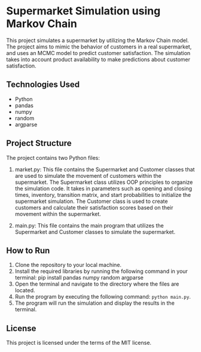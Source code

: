 # Supermarket Simulation using Markov Chain
This project simulates a supermarket by utilizing the Markov Chain model. The project aims to mimic the behavior of customers in a real supermarket, and uses an MCMC model to predict customer satisfaction. The simulation takes into account product availability to make predictions about customer satisfaction.

## Technologies Used
* Python
* pandas
* numpy
* random
* argparse
## Project Structure
The project contains two Python files:

1. market.py: This file contains the Supermarket and Customer classes that are used to simulate the movement of customers within the supermarket. The Supermarket class utilizes OOP principles to organize the simulation code. It takes in parameters such as opening and closing times, inventory, transition matrix, and start probabilities to initialize the supermarket simulation. The Customer class is used to create customers and calculate their satisfaction scores based on their movement within the supermarket.

2. main.py: This file contains the main program that utilizes the Supermarket and Customer classes to simulate the supermarket.

## How to Run
1. Clone the repository to your local machine.
2. Install the required libraries by running the following command in your terminal: pip install pandas numpy random argparse
3. Open the terminal and navigate to the directory where the files are located.
4. Run the program by executing the following command: `python main.py`.
5. The program will run the simulation and display the results in the terminal.
## License
This project is licensed under the terms of the MIT license.
